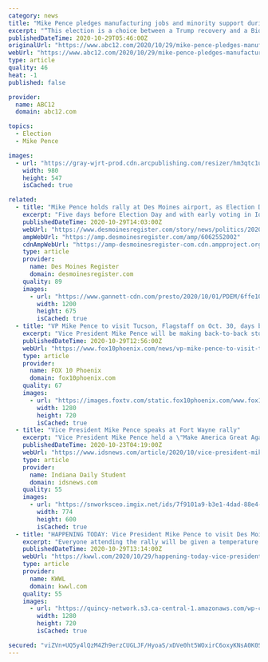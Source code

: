 ```yaml
---
category: news
title: "Mike Pence pledges manufacturing jobs and minority support during campaign rally in Flint"
excerpt: "“This election is a choice between a Trump recovery and a Biden depression,\" Vice President Mike Pence said. Vice President Mike Pence was in Flint Wednesday night for a ‘Make America Great Again Victory Rally’ at Flint’s Bishop International Airpor"
publishedDateTime: 2020-10-29T05:46:00Z
originalUrl: "https://www.abc12.com/2020/10/29/mike-pence-pledges-manufacturing-jobs-and-minority-support-during-campaign-rally-in-flint/"
webUrl: "https://www.abc12.com/2020/10/29/mike-pence-pledges-manufacturing-jobs-and-minority-support-during-campaign-rally-in-flint/"
type: article
quality: 46
heat: -1
published: false

provider:
  name: ABC12
  domain: abc12.com

topics:
  - Election
  - Mike Pence

images:
  - url: "https://gray-wjrt-prod.cdn.arcpublishing.com/resizer/hm3qtc1uIAkJib34XdY7k2ul2Mg=/980x0/smart/cloudfront-us-east-1.images.arcpublishing.com/gray/GPBUNPMH3BE5FGRTSV5HGDHT5I.png"
    width: 980
    height: 547
    isCached: true

related:
  - title: "Mike Pence holds rally at Des Moines airport, as Election Day approaches"
    excerpt: "Five days before Election Day and with early voting in Iowa well underway, Vice President Mike Pence will hold a rally Thursday at the Des Moines International Airport. Doors open for the \"Make America Great Again\" rally at 11:30 a.m. The event is ..."
    publishedDateTime: 2020-10-29T14:03:00Z
    webUrl: "https://www.desmoinesregister.com/story/news/politics/2020/10/29/vice-president-mike-pence-holds-des-moines-make-america-great-again-rally/6062552002/"
    ampWebUrl: "https://amp.desmoinesregister.com/amp/6062552002"
    cdnAmpWebUrl: "https://amp-desmoinesregister-com.cdn.ampproject.org/c/s/amp.desmoinesregister.com/amp/6062552002"
    type: article
    provider:
      name: Des Moines Register
      domain: desmoinesregister.com
    quality: 89
    images:
      - url: "https://www.gannett-cdn.com/presto/2020/10/01/PDEM/6ffe1074-25ef-434b-a18c-db8b494b26ec-Pence1.jpg?auto=webp&crop=5183,2916,x0,y263&format=pjpg&width=1200"
        width: 1200
        height: 675
        isCached: true
  - title: "VP Mike Pence to visit Tucson, Flagstaff on Oct. 30, days before Election Day"
    excerpt: "Vice President Mike Pence will be making back-to-back stops in Flagstaff and Tucson on Friday with Election Day just around the corner."
    publishedDateTime: 2020-10-29T12:56:00Z
    webUrl: "https://www.fox10phoenix.com/news/vp-mike-pence-to-visit-tucson-flagstaff-on-oct-30-days-before-election-day"
    type: article
    provider:
      name: FOX 10 Phoenix
      domain: fox10phoenix.com
    quality: 67
    images:
      - url: "https://images.foxtv.com/static.fox10phoenix.com/www.fox10phoenix.com/content/uploads/2020/10/1280/720/7C065C5A723F4848A4980D62A92EE016.jpg?ve=1&tl=1"
        width: 1280
        height: 720
        isCached: true
  - title: "Vice President Mike Pence speaks at Fort Wayne rally"
    excerpt: "Vice President Mike Pence held a \"Make America Great Again!\" rally at 4:30 p.m. Thursday at the Fort Wayne Aero Center. Pence was originally supposed to visit Indiana for some events and to vote on Oct."
    publishedDateTime: 2020-10-23T04:19:00Z
    webUrl: "https://www.idsnews.com/article/2020/10/vice-president-mike-pence-speaks-at-fort-wayne-rally"
    type: article
    provider:
      name: Indiana Daily Student
      domain: idsnews.com
    quality: 55
    images:
      - url: "https://snworksceo.imgix.net/ids/7f9101a9-b3e1-4dad-88e4-27a90a110a1b.sized-1000x1000.png?w=800&h=600"
        width: 774
        height: 600
        isCached: true
  - title: "HAPPENING TODAY: Vice President Mike Pence to visit Des Moines"
    excerpt: "Everyone attending the rally will be given a temperature check and hand sanitizer. Attendees are instructed to wear masks."
    publishedDateTime: 2020-10-29T13:14:00Z
    webUrl: "https://kwwl.com/2020/10/29/happening-today-vice-president-mike-pence-to-visit-des-moines/"
    type: article
    provider:
      name: KWWL
      domain: kwwl.com
    quality: 55
    images:
      - url: "https://quincy-network.s3.ca-central-1.amazonaws.com/wp-content/uploads/sites/6/2020/01/mike-pence-2.jpg"
        width: 1280
        height: 720
        isCached: true

secured: "viZVn+UQ5y4lQzM4Zh9erzCUGLJF/HyoaS/xDVe0ht5WOxirC6oxyKNsA0K0SHsFfnyvu7NYerSTzgPWlnA4KkF1Zbx1zIdKn9zQX4bBbmxz0vuZT66mnPAuTZDSqlacgk2mPUamy7hD/xw2Eet47PEyvLuekFiKPLdNSMFpMppybv8E/P7Ng3tYJSJ752zJNnxZ5zqJFGP5aYWlxH4XyWbMaXEtxYKGcNjhmdIu+tLQFtfSXDCOugRyL5qqTy6GK6n8VQpUAfl5mCExa08sJ7fjkCNnngZxC2vZZL56qS06KadaDAJCtjB/wEa/hZtXwY3qGdKt+qWN6svGVjTC6wxQt/P6P7SM19t6wXYby08=;OlMiAmKAORMfKl6XifTH8g=="
---
```


